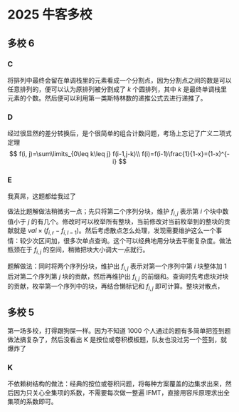 # 2025 牛客多校

## 多校 6

### C

将排列中最终会留在单调栈里的元素看成一个分割点，因为分割点之间的数是可以任意排列的，便可以认为原排列被分割成了 $k$ 个圆排列，其中 $k$ 是最终单调栈里元素的个数。然后便可以利用第一类斯特林数的递推公式去进行递推了。

### D

经过很显然的差分转换后，是个很简单的组合计数问题，考场上忘记了广义二项式定理
$$
f(i, j)=\sum\limits_{0\leq k\leq j} f(i-1,j-k)\\
f(i)=f(i-1)\frac{1}{1-x}=(1-x)^{-i}
$$

### E

我真屌，这题都给我过了

做法比题解做法稍微劣一点；先只将第二个序列分块，维护 $f_{i,j}$ 表示第 $i$ 个块中数值小于 $j$ 的有几个。修改时可以枚举所有整块，当前修改对当前枚举到的整块的贡献就是 $val\times (f_{i,r}-f_{i,l-1})$。然后考虑散点怎么处理，发现需要维护这么一个事情：较少次区间加，很多次单点查询。这个可以经典地用分块去平衡复杂度。做法瓶颈在于 $f_{i,j}$ 的空间，稍微把块大小调大一点就行。

题解做法：同时将两个序列分块，维护出 $f_{i,j}$ 表示对第一个序列中第 $i$ 块整体加 $1$ 后对第二个序列第 $j$ 块的贡献，然后再维护出 $f_{i,j}$ 的前缀和。查询时先考虑块对块的贡献，枚举第一个序列中的块，再结合懒标记和 $f_{i,j}$ 即可计算。整块对散点，

## 多校 5

第一场多校，打得跟狗屎一样。因为不知道 1000 个人通过的题有多简单把签到题做法搞复杂了，然后没看出 K 是按位或卷积模板题，队友也没过另一个签到，就爆炸了

### K

不依赖树结构的做法：经典的按位或卷积问题，将每种方案覆盖的边集求出来，然后因为只关心全集项的系数，不需要每次做一整遍 IFMT，直接用容斥原理求出全集项的系数即可。